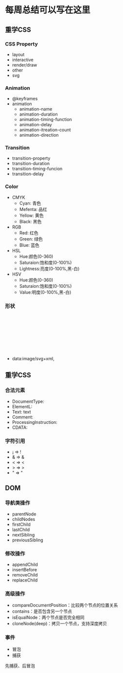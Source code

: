 # 每周总结可以写在这里

## 重学CSS

### CSS Property
- layout
- interactive
- render/draw
- other
- svg

### Animation
- @keyframes
- animation
    - animation-name
    - animation-duration
    - animation-timing-function
    - animation-delay
    - animation-itreation-count
    - animation-direction
    
### Transition
- transition-property
- transition-duration
- transition-timing-funcion
- transition-delay

### Color
- CMYK
    - Cyan: 青色
    - Mefenta: 品红
    - Yellow: 黄色
    - Black: 黑色
- RGB
    - Red: 红色
    - Green: 绿色
    - Blue: 蓝色
- HSL
    - Hue:颜色(0-360)
    - Saturaion:饱和度(0-100%)
    - Lightness:亮度(0-100%,黑-白)
- HSV
    - Hue:颜色(0-360)
    - Saturaion:饱和度(0-100%)
    - Value:明度(0-100%,黑-白)

### 形状
- data:image/svg+xml,<svg>...</svg>

## 重学CSS

### 合法元素
- DocumentType: <!Document html>
- ElementL: <tag></tag>
- Text: text
- Comment: <!-- xxx -->
- ProcessingInstruction: <?a 1?>
- CDATA: <![CDATA[]]>

### 字符引用
- &#161; => !
- &amp; => &
- &lt; => <
- &gt; => >
- &quot; => "

## DOM

### 导航类操作

- parentNode
- childNodes
- firstChild
- lastChild
- nextSibling
- previousSibling

### 修改操作
- appendChild
- insertBefore
- removeChild
- replaceChild

### 高级操作
- compareDocumentPosition：比较两个节点的位置关系
- contains：是否包含另一个节点
- isEqualNode：两个节点是否完全相同
- cloneNode(deep)：拷贝一个节点，支持深度拷贝

### 事件
- 冒泡
- 捕获

先捕获、后冒泡